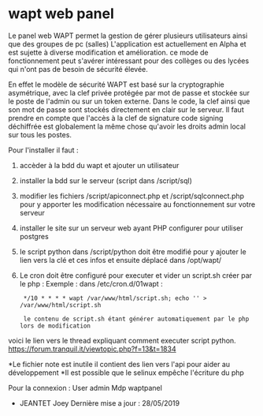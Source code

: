# wapt web panel
Le panel web WAPT permet la gestion de gérer plusieurs utilisateurs ainsi que des groupes de pc (salles)
L'application est actuellement en Alpha et est sujette à diverse modification et amélioration.
ce mode de fonctionnement peut s'avérer intéressant pour des collèges ou des lycées qui n'ont pas de besoin de sécurité élevée.

En effet le modèle de sécurité WAPT est basé sur la cryptographie asymétrique, avec la clef privée protégée par mot de passe et stockée sur le poste de l'admin ou sur un token externe. Dans le code, la clef ainsi que son mot de passe sont stockés directement en clair sur le serveur. Il faut prendre en compte que l'accès à la clef de signature code signing déchiffrée est globalement la même chose qu'avoir les droits admin local sur tous les postes.


Pour l'installer il faut :
  1. accèder à la bdd du wapt et ajouter un utilisateur
  2. installer la bdd sur le serveur (script dans /script/sql)
  3. modifier les fichiers /script/apiconnect.php et /script/sqlconnect.php pour y apporter les modification nécessaire au fonctionnement sur votre serveur
  4. installer le site sur un serveur web ayant PHP configurer pour utiliser postgres
  5. le script python dans /script/python doit être modifié pour y ajouter le lien vers la clé et ces infos et ensuite déplacé dans /opt/wapt/
  6. Le cron doit être configuré pour executer et vider un script.sh créer par le php :
      Exemple : dans /etc/cron.d/01wapt :
          
          */10 * * * * wapt /var/www/html/script.sh; echo '' > /var/www/html/script.sh
          
          le contenu de script.sh étant générer automatiquement par le php lors de modification

 
voici le lien vers le thread expliquant comment executer script python.
https://forum.tranquil.it/viewtopic.php?f=13&t=1834





*Le fichier note est inutile il contient des lien vers l'api pour aider au développement
*Il est possible que le selinux empêche l'écriture du php

Pour la connexion :
User admin
Mdp waptpanel

- JEANTET Joey
Dernière mise a jour : 28/05/2019
